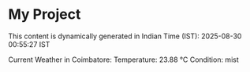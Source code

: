 # My Project

This content is dynamically generated in Indian Time (IST): 2025-08-30 00:55:27 IST


Current Weather in Coimbatore:
Temperature: 23.88 °C
Condition: mist
